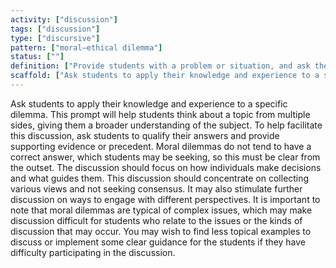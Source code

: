 ```yaml
---
activity: ["discussion"]
tags: ["discussion"]
type: ["discursive"]
pattern: ["moral—ethical dilemma"]
status: [""]
definition: ["Provide students with a problem or situation, and ask them to explore one or more of the moral and ethical concerns. "]
scaffold: ["Ask students to apply their knowledge and experience to a specific dilemma. This prompt will help students think about a topic from multiple sides, giving them a broader understanding of the subject. To help facilitate this discussion,  ask students to qualify their answers and provide supporting evidence or precedent. Moral dilemmas do not tend to have a correct answer, which students may be seeking, so this must be clear from the outset. The discussion should focus on how individuals make decisions and what guides them. This discussion should concentrate on collecting various views and not seeking consensus. It may also stimulate further discussion on ways to engage with different perspectives. It is important to note that moral dilemmas are typical of complex issues, which may make discussion difficult for students who relate to the issues or the kinds of discussion that may occur. You may wish to find less topical examples to discuss or implement some clear guidance for the students if they have difficulty participating in the discussion."]
---
```


Ask students to apply their knowledge and experience to a specific dilemma. This prompt will help students think about a topic from multiple sides, giving them a broader understanding of the subject. To help facilitate this discussion,  ask students to qualify their answers and provide supporting evidence or precedent. Moral dilemmas do not tend to have a correct answer, which students may be seeking, so this must be clear from the outset. The discussion should focus on how individuals make decisions and what guides them. This discussion should concentrate on collecting various views and not seeking consensus. It may also stimulate further discussion on ways to engage with different perspectives. It is important to note that moral dilemmas are typical of complex issues, which may make discussion difficult for students who relate to the issues or the kinds of discussion that may occur. You may wish to find less topical examples to discuss or implement some clear guidance for the students if they have difficulty participating in the discussion.
